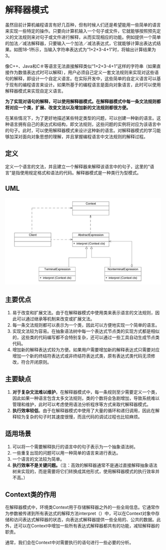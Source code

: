 # 解释器模式

虽然目前计算机编程语言有好几百种，但有时候人们还是希望能用一些简单的语言来实现一些特定的操作。只要向计算机输入一个句子或文件，它就能够按照预先定义的文法规则来对句子或文件进行解释，从而实现相应的功能。例如提供一个简单的加法／减法解释器，只要输入一个加法／减法表达式，它就能够计算出表达式结果。如图18-1所示，当输入字符串表达式为“1+2+3-4+1”时，将输出计算结果为3。

像C++、Java和C＃等语言无法直接解释类似“1+2+3-4+1”这样的字符串（如果直接作为数值表达式时可以解释），用户必须自己定义一套文法规则来实现对这些语句的解释，即设计一个自定义语言。在实际开发中，这些简单的自定义语言可以基于现有的编程语言来设计。如果所基于的编程语言是面向对象语言，此时可以使用解释器模式来实现自定义语言。

**为了实现对语句的解释，可以使用解释器模式。在解释器模式中每一条文法规则都将对应一个类，扩展、改变文法以及增加新的文法规则都很方便。**

在某些情况下，为了更好地描述某些特定类型的问题，可以创建一种新的语言。这种语言拥有自己的表达式和结构，即文法规则，这些问题的实例将对应为该语言中的句子。此时，可以使用解释器模式来设计这种新的语言。对解释器模式的学习能够加深对面向对象思想的理解，并且掌握编程语言中文法规则的解释过程。

## 定义

定义一个语言的文法，并且建立一个解释器来解释该语言中的句子，这里的“语言”是指使用规定格式和语法的代码。解释器模式是一种类行为型模式。

## UML

![image-20240518154851421](.gitbook/assets/image-20240518154851421.png)

## 主要优点

1. 易于改变和扩展文法。由于在解释器模式中使用类来表示语言的文法规则，因此可以通过继承等机制来改变或扩展文法。
2. 每一条文法规则都可以表示为一个类，因此可以方便地实现一个简单的语言。
3. 实现文法较为容易。在抽象语法树中每一个表达式节点类的实现方式都是相似的，这些类的代码编写都不会特别复杂，还可以通过一些工具自动生成节点类代码。
4. 增加新的解释表达式较为方便。如果用户需要增加新的解释表达式只需要对应增加一个新的终结符表达式或非终结符表达式类，原有表达式类代码无须修改，符合开闭原则。

## 主要缺点

1. **对于复杂文法难以维护**。在解释器模式中，每一条规则至少需要定义一个类，因此如果一种语言包含太多文法规则，类的个数将会急剧增加，导致系统难以管理和维护，此时可以考虑使用语法分析程序等方式来取代解释器模式。
2. **执行效率较低**。由于在解释器模式中使用了大量的循环和递归调用，因此在解释较为复杂的句子时其速度很慢，而且代码的调试过程也比较麻烦。

## 适用场景

1. 可以将一个需要解释执行的语言中的句子表示为一个抽象语法树。
2. 一些重复出现的问题可以用一种简单的语言来进行表达。
3. 一个语言的文法较为简单。
4. **执行效率不是关键问题。**（注：高效的解释器通常不是通过直接解释抽象语法树来实现的，而是需要将它们转换成其他形式，使用解释器模式的执行效率并不高。）

## Context类的作用

在解释器模式中，环境类Context用于存储解释器之外的一些全局信息。它通常作为参数被传递到所有表达式的解释方法interpret（）中，可以在Context对象中存储和访问表达式解释器的状态，向表达式解释器提供一些全局的、公共的数据。此外，还可以在Context中增加一些所有表达式解释器都共有的功能，减轻解释器的职责。

通常，我们会在Context中对需要执行的语句进行一些必要的分析。